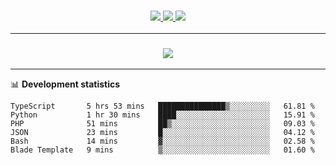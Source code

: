 <h3 align="center">
  <a href="https://github.com/hwalker928">
      <img src="https://img.shields.io/github/followers/hwalker928?label=Followers&style=for-the-badge&color=lightblue">
  </a>
  <a href="https://harryw.link/discord" alt="Discord">
      <img src="https://img.shields.io/discord/738451951758606336?label=discord&style=for-the-badge&color=lightblue"/>
  </a>
  <a href="https://harryw.link/sparked" alt="Sparked Host">
      <img src="https://img.shields.io/static/v1?label=Sponsor&message=Sparked%20Host&color=yellow&style=for-the-badge"/>
  </a>
</h3>

<hr>


<h3 align="center">
  <a href="https://github.com/hwalker928">
      <img src="https://github-profile-trophy.vercel.app/?username=hwalker928&no-bg=true&no-frame=true">
  </a>
</h3>


<hr>

📊 **Development statistics**

<!--START_SECTION:waka-->

```text
TypeScript       5 hrs 53 mins   ███████████████▒░░░░░░░░░   61.81 %
Python           1 hr 30 mins    ████░░░░░░░░░░░░░░░░░░░░░   15.91 %
PHP              51 mins         ██▒░░░░░░░░░░░░░░░░░░░░░░   09.03 %
JSON             23 mins         █░░░░░░░░░░░░░░░░░░░░░░░░   04.12 %
Bash             14 mins         ▓░░░░░░░░░░░░░░░░░░░░░░░░   02.58 %
Blade Template   9 mins          ▒░░░░░░░░░░░░░░░░░░░░░░░░   01.60 %
```

<!--END_SECTION:waka-->

